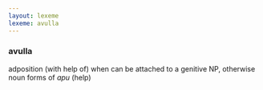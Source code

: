 ```yaml
---
layout: lexeme
lexeme: avulla
---
```


###  avulla 
adposition (with help of) when can be attached to a genitive NP, otherwise noun forms of *apu* (help)

